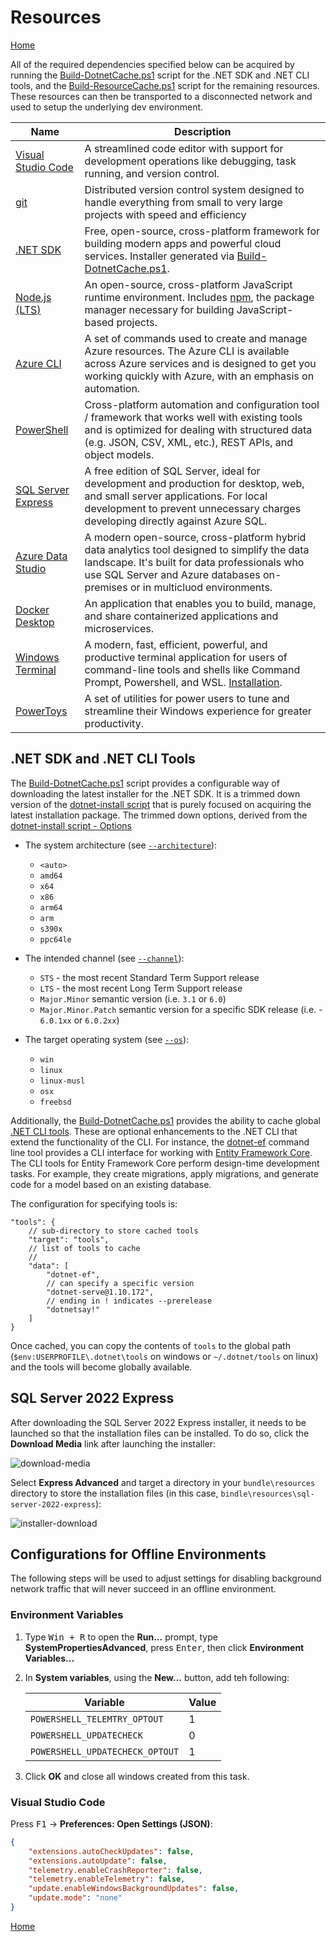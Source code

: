 # Resources
[Home](./index.md)

All of the required dependencies specified below can be acquired by running the [Build-DotnetCache.ps1](./scripts/Build-DotnetCache.md) script for the .NET SDK and .NET CLI tools, and the [Build-ResourceCache.ps1](./scripts/Build-ResourceCache.md) script for the remaining resources. These resources can then be transported to a disconnected network and used to setup the underlying dev environment.

Name | Description
-----|------------
[Visual Studio Code](https://code.visualstudio.com/) | A streamlined code editor with support for development operations like debugging, task running, and version control.
[git](https://git-scm.com/) | Distributed version control system designed to handle everything from small to very large projects with speed and efficiency
[.NET SDK](https://dotnet.microsoft.com/en-us/) | Free, open-source, cross-platform framework for building modern apps and powerful cloud services. Installer generated via [Build-DotnetCache.ps1](./scripts/Build-DotnetCache.md).
[Node.js (LTS)](https://nodejs.org/) | An open-source, cross-platform JavaScript runtime environment. Includes [npm](https://www.npmjs.com/), the package manager necessary for building JavaScript-based projects.
[Azure CLI](https://learn.microsoft.com/en-us/cli/azure/) | A set of commands used to create and manage Azure resources. The Azure CLI is available across Azure services and is designed to get you working quickly with Azure, with an emphasis on automation.
[PowerShell](https://learn.microsoft.com/en-us/powershell/) | Cross-platform automation and configuration tool / framework that works well with existing tools and is optimized for dealing with structured data (e.g. JSON, CSV, XML, etc.), REST APIs, and object models.
[SQL Server Express](https://www.microsoft.com/en-us/sql-server/sql-server-downloads) | A free edition of SQL Server, ideal for development and production for desktop, web, and small server applications. For local development to prevent unnecessary charges developing directly against Azure SQL.
[Azure Data Studio](https://azure.microsoft.com/en-us/products/data-studio) | A modern open-source, cross-platform hybrid data analytics tool designed to simplify the data landscape. It's built for data professionals who use SQL Server and Azure databases on-premises or in multicluod environments.
[Docker Desktop](https://www.docker.com/products/docker-desktop/) | An application that enables you to build, manage, and share containerized applications and microservices.
[Windows Terminal](https://learn.microsoft.com/en-us/windows/terminal/) | A modern, fast, efficient, powerful, and productive terminal application for users of command-line tools and shells like Command Prompt, Powershell, and WSL. [Installation](https://github.com/microsoft/terminal#other-install-methods).
[PowerToys](https://learn.microsoft.com/en-us/windows/powertoys/) | A set of utilities for power users to tune and streamline their Windows experience for greater productivity.

## .NET SDK and .NET CLI Tools

The [Build-DotnetCache.ps1](./scripts/Build-DotnetCache.md) script provides a configurable way of downloading the latest installer for the .NET SDK. It is a trimmed down version of the [dotnet-install script](https://learn.microsoft.com/en-us/dotnet/core/tools/dotnet-install-script) that is purely focused on acquiring the latest installation package. The trimmed down options, derived from the [dotnet-install script - Options](https://learn.microsoft.com/en-us/dotnet/core/tools/dotnet-install-script#options)

* The system architecture (see [`--architecture`](https://learn.microsoft.com/en-us/dotnet/core/tools/dotnet-install-script#options)):
    * `<auto>`
    * `amd64`
    * `x64`
    * `x86`
    * `arm64`
    * `arm`
    * `s390x`
    * `ppc64le`

* The intended channel (see [`--channel`](https://learn.microsoft.com/en-us/dotnet/core/tools/dotnet-install-script#options)):
    * `STS` - the most recent Standard Term Support release
    * `LTS` - the most recent Long Term Support release
    * `Major.Minor` semantic version (i.e. `3.1` or `6.0`)
    * `Major.Minor.Patch` semantic version for a specific SDK release (i.e. - `6.0.1xx` or `6.0.2xx`)

* The target operating system (see [`--os`](https://learn.microsoft.com/en-us/dotnet/core/tools/dotnet-install-script#options)):
    * `win`
    * `linux`
    * `linux-musl`
    * `osx`
    * `freebsd`

Additionally, the [Build-DotnetCache.ps1](./scripts/Build-DotnetCache.md) provides the ability to cache global [.NET CLI tools](https://learn.microsoft.com/en-us/dotnet/core/tools/global-tools). These are optional enhancements to the .NET CLI that extend the functionality of the CLI. For instance, the [dotnet-ef](https://learn.microsoft.com/en-us/ef/core/cli/dotnet) command line tool provides a CLI interface for working with [Entity Framework Core](https://learn.microsoft.com/en-us/ef/core/). The CLI tools for Entity Framework Core perform design-time development tasks. For example, they create migrations, apply migrations, and generate code for a model based on an existing database.

The configuration for specifying tools is:

```jsonc
"tools": {
    // sub-directory to store cached tools
    "target": "tools",
    // list of tools to cache
    // 
    "data": [
        "dotnet-ef",
        // can specify a specific version
        "dotnet-serve@1.10.172",
        // ending in ! indicates --prerelease
        "dotnetsay!"
    ]
}
```

Once cached, you can copy the contents of `tools` to the global path (`$env:USERPROFILE\.dotnet\tools` on windows or `~/.dotnet/tools` on linux) and the tools will become globally available.

## SQL Server 2022 Express

After downloading the SQL Server 2022 Express installer, it needs to be launched so that the installation files can be installed. To do so, click the **Download Media** link after launching the installer:

![download-media](https://github.com/JaimeStill/azure-dev-resources/assets/14102723/bd62d17a-36b5-420b-910a-c766ca94519c)  

Select **Express Advanced** and target a directory in your `bundle\resources` directory to store the installation files (in this case, `bindle\resources\sql-server-2022-express`):

![installer-download](https://github.com/JaimeStill/azure-dev-resources/assets/14102723/1cf970a6-59fb-403e-b872-3c6e6986cd7c)

## Configurations for Offline Environments

The following steps will be used to adjust settings for disabling background network traffic that will never succeed in an offline environment.

### Environment Variables

1. Type <kbd>Win + R</kbd> to open the **Run...** prompt, type **SystemPropertiesAdvanced**, press <kbd>Enter</kbd>, then click **Environment Variables...**

2. In **System variables**, using the **New...** button, add teh following:

    Variable | Value
    ---------|------
    `POWERSHELL_TELEMTRY_OPTOUT` | 1
    `POWERSHELL_UPDATECHECK` | 0
    `POWERSHELL_UPDATECHECK_OPTOUT` | 1

3. Click **OK** and close all windows created from this task.

### Visual Studio Code

Press <kbd>F1</kbd> -> **Preferences: Open Settings (JSON)**:

```json
{
    "extensions.autoCheckUpdates": false,
    "extensions.autoUpdate": false,
    "telemetry.enableCrashReporter": false,
    "telemetry.enableTelemetry": false,
    "update.enableWindowsBackgroundUpdates": false,
    "update.mode": "none"
}
```

[Home](./index.md)